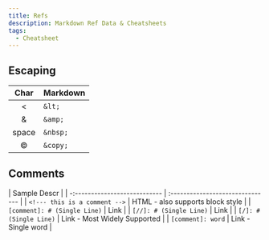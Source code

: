```yaml
---
title: Refs
description: Markdown Ref Data & Cheatsheets
tags:
  - Cheatsheet
---
```


## Escaping

| Char       | Markdown  | 
| :--------: | :-------- |
| &lt;       | `&lt;`    | 
| &amp;      | `&amp;`   | 
| space      | `&nbsp;`  | 
| &copy;     | `&copy;`  |

## Comments

| Sample Descr                            |
| -:--------------------------- | :------------------------------- |
| `<!--- this is a comment -->` | HTML - also supports block style |
| `[comment]: # (Single Line)`  | Link                             |
| `[//]: # (Single Line)`       | Link                             |
| `[/]: # (Single Line)`        | Link - Most Widely Supported     |
| `[comment]: word`             | Link - Single word               |

